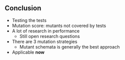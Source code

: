 <!-- .slide: class="is-fancy3" -->

## Conclusion

* Testing the tests
* Mutation score: mutants not covered by tests
* A lot of research in performance
    * Still open research questions
* There are 3 mutation strategies
    * Mutant schemata is generally the best approach
* Applicable **now**